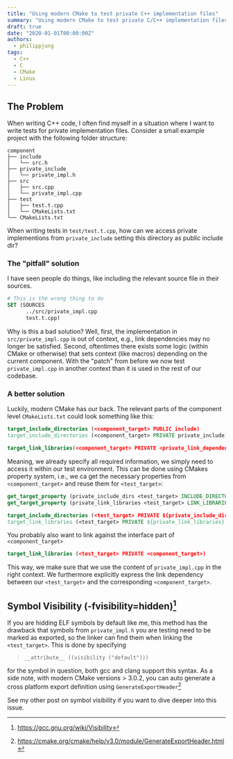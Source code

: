 ```yaml
---
title: "Using modern CMake to test private C++ implementation files"
summary: "Using modern CMake to test private C/C++ implementation files without exposing them to the library user."
draft: true
date: "2020-01-01T00:00:00Z"
authors: 
  - philippjung
tags:
  - C++
  - C 
  - CMake
  - Linux
---
```

## The Problem
When writing C++ code, I often find myself in a situation where I want to write tests for private implementation files. Consider a small example project with the following folder structure:
```
component
├── include
│   └── src.h
├── private_include
│   └── private_impl.h
├── src
│   ├── src.cpp
│   └── private_impl.cpp
├── test
│   ├── test.t.cpp
│   └── CMakeLists.txt
└── CMakeLists.txt
```
When writing tests in `test/test.t.cpp`, how can we access private implementions from `private_include` setting this directory as public include dir?

### The "pitfall" solution
I have seen people do things, like including the relevant source file in their sources.
```cmake
# This is the wrong thing to do
SET (SOURCES 
      ../src/private_impl.cpp
      test.t.cpp)
```
Why is this a bad solution? Well, first, the implementation in `src/private_impl.cpp` is out of context, e.g., link dependencies may no longer be satisfied. 
Second, oftentimes there exists some logic (within CMake or otherwise) that sets context (like macros) depending on the current component. With the "patch" from before we now test `private_impl.cpp` in another context than it is used in the rest of our codebase.

### A better solution
Luckily, modern CMake has our back. The relevant parts of the component level `CMakeLists.txt` could look something like this:
```cmake
target_include_directories (<component_target> PUBLIC include)
target_include_directories (<component_target> PRIVATE private_include)

target_link_libraries(<component_target> PRIVATE <private_link_dependency>)
```
Meaning, we already specify all required information, we simply need to access it within our test environment.
This can be done using CMakes property system, i.e., we ca get the necessary properties from `<component_target>` and reuse them for `<test_target>`:
```cmake 
get_target_property (private_include_dirs <test_target> INCLUDE_DIRECTORIES)
get_target_property (private_link_libraries <test_target> LINK_LIBRARIES)

target_include_directories (<test_target> PRIVATE ${private_include_dirs})
target_link_libraries (<test_target> PRIVATE ${private_link_libraries})
```
You probably also want to link against the interface part of `<component_target>`
```cmake
target_link_libraries (<test_target> PRIVATE <component_target>)
```

This way, we make sure that we use the content of `private_impl.cpp` in the right context. We furthermore explicitly express the link dependency between our `<test_target>` and the corresponding `<component_target>`.

## Symbol Visibility (-fvisibility=hidden)[^1] 
If you are hidding ELF symbols by default like me, this method has the drawback that symbols from `private_impl.h` you are testing need to be marked as exported, so the linker can find them when linking the `<test_target>`. This is done by specifying 
> `__attribute__ ((visibility ("default")))` 

for the symbol in question, both gcc and clang support this syntax.
As a side note, with modern CMake versions > 3.0.2, you can auto generate a cross platform export definition using `GenerateExportHeader`[^2]

See my other post on symbol visibility if you want to dive deeper into this issue.

[^1]: https://gcc.gnu.org/wiki/Visibility
[^2]: https://cmake.org/cmake/help/v3.0/module/GenerateExportHeader.html